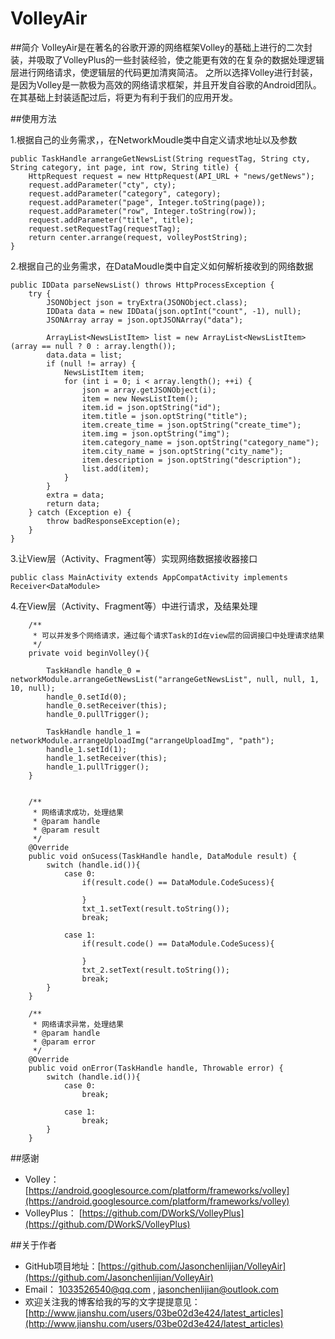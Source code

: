 # VolleyAir

##简介
VolleyAir是在著名的谷歌开源的网络框架Volley的基础上进行的二次封装，并吸取了VolleyPlus的一些封装经验，使之能更有效的在复杂的数据处理逻辑层进行网络请求，使逻辑层的代码更加清爽简洁。
之所以选择Volley进行封装，是因为Volley是一款极为高效的网络请求框架，并且开发自谷歌的Android团队。在其基础上封装适配过后，将更为有利于我们的应用开发。

##使用方法

1.根据自己的业务需求，，在NetworkMoudle类中自定义请求地址以及参数


    public TaskHandle arrangeGetNewsList(String requestTag, String cty, String category, int page, int row, String title) {
        HttpRequest request = new HttpRequest(API_URL + "news/getNews");
        request.addParameter("cty", cty);
        request.addParameter("category", category);
        request.addParameter("page", Integer.toString(page));
        request.addParameter("row", Integer.toString(row));
		request.addParameter("title", title);
        request.setRequestTag(requestTag);
        return center.arrange(request, volleyPostString);
    }

2.根据自己的业务需求，在DataMoudle类中自定义如何解析接收到的网络数据
	
	public IDData parseNewsList() throws HttpProcessException {
        try {
            JSONObject json = tryExtra(JSONObject.class);
            IDData data = new IDData(json.optInt("count", -1), null);
            JSONArray array = json.optJSONArray("data");

            ArrayList<NewsListItem> list = new ArrayList<NewsListItem>(array == null ? 0 : array.length());
            data.data = list;
            if (null != array) {
                NewsListItem item;
                for (int i = 0; i < array.length(); ++i) {
                    json = array.getJSONObject(i);
                    item = new NewsListItem();
                    item.id = json.optString("id");
                    item.title = json.optString("title");
                    item.create_time = json.optString("create_time");
                    item.img = json.optString("img");
                    item.category_name = json.optString("category_name");
                    item.city_name = json.optString("city_name");
                    item.description = json.optString("description");
                    list.add(item);
                }
            }
            extra = data;
            return data;
        } catch (Exception e) {
            throw badResponseException(e);
        }
    }


3.让View层（Activity、Fragment等）实现网络数据接收器接口

	public class MainActivity extends AppCompatActivity implements Receiver<DataModule>



4.在View层（Activity、Fragment等）中进行请求，及结果处理


    	/**
         * 可以并发多个网络请求，通过每个请求Task的Id在view层的回调接口中处理请求结果
         */
        private void beginVolley(){

            TaskHandle handle_0 = networkModule.arrangeGetNewsList("arrangeGetNewsList", null, null, 1, 10, null);
            handle_0.setId(0);
            handle_0.setReceiver(this);
            handle_0.pullTrigger();

            TaskHandle handle_1 = networkModule.arrangeUploadImg("arrangeUploadImg", "path");
            handle_1.setId(1);
            handle_1.setReceiver(this);
            handle_1.pullTrigger();
        }


        /**
         * 网络请求成功，处理结果
         * @param handle
         * @param result
         */
        @Override
        public void onSucess(TaskHandle handle, DataModule result) {
            switch (handle.id()){
                case 0:
                    if(result.code() == DataModule.CodeSucess){

                    }
                    txt_1.setText(result.toString());
                    break;

                case 1:
                    if(result.code() == DataModule.CodeSucess){

                    }
                    txt_2.setText(result.toString());
                    break;
            }
        }

        /**
         * 网络请求异常，处理结果
         * @param handle
         * @param error
         */
        @Override
        public void onError(TaskHandle handle, Throwable error) {
            switch (handle.id()){
                case 0:
                    break;

                case 1:
                    break;
            }
        }



##感谢
* Volley： [https://android.googlesource.com/platform/frameworks/volley](https://android.googlesource.com/platform/frameworks/volley)
* VolleyPlus： [https://github.com/DWorkS/VolleyPlus](https://github.com/DWorkS/VolleyPlus)

##关于作者
* GitHub项目地址：[https://github.com/Jasonchenlijian/VolleyAir](https://github.com/Jasonchenlijian/VolleyAir)
* Email： 1033526540@qq.com , jasonchenlijian@outlook.com
* 欢迎关注我的博客给我的写的文字提提意见： [http://www.jianshu.com/users/03be02d3e424/latest_articles](http://www.jianshu.com/users/03be02d3e424/latest_articles)
